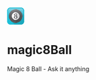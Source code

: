 ![](/magic8Ball/Assets.xcassets/AppIcon.appiconset/40.png)
# magic8Ball 
Magic 8 Ball - Ask it anything
